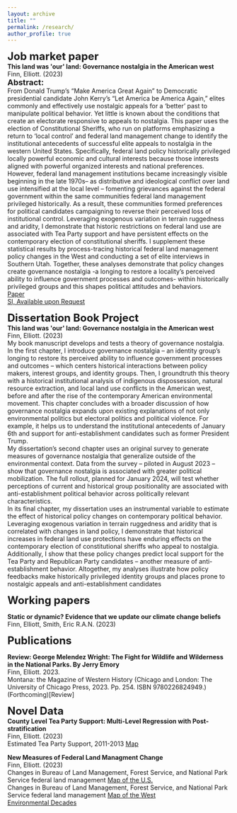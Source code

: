 ```yaml
---
layout: archive
title: ""
permalink: /research/
author_profile: true
---
```


**<font size="5">Job market paper</font>**\
**This land was 'our' land: Governance nostalgia in the American west**\
Finn, Elliott. (2023)\
**<font size="4">Abstract:</font>**\
From Donald Trump’s “Make America Great Again” to Democratic presidential candidate John Kerry’s “Let America be America Again,” elites commonly and effectively use nostalgic appeals for a ‘better’ past to manipulate political behavior. Yet little is known about the conditions that create an electorate responsive to appeals to nostalgia. This paper uses the election of Constitutional Sheriffs, who run on platforms emphasizing a return to ‘local control’ and federal land management change to identify the institutional antecedents of successful elite appeals to nostalgia in the western United States.  Specifically, federal land policy historically privileged locally powerful economic and cultural interests because those interests aligned with powerful organized interests and national preferences. However, federal land management institutions became increasingly visible beginning in the late 1970s– as distributive and ideological conflict over land use intensified at the local level – fomenting grievances against the federal government within the same communities federal land management privileged historically. As a result, these communities formed preferences for political candidates campaigning to reverse their perceived loss of institutional control. Leveraging exogenous variation in terrain ruggedness and aridity, I demonstrate that historic restrictions on federal land use are associated with Tea Party support and have persistent effects on the contemporary election of constitutional sheriffs. I supplement these statistical results by process-tracing historical federal land management policy changes in the West and conducting a set of elite interviews in Southern Utah. Together, these analyses demonstrate that policy changes create governance nostalgia -a longing to restore a locality’s perceived ability to influence government processes and outcomes- within historically privileged groups and this shapes political attitudes and behaviors.\
[Paper](https://drive.google.com/file/d/1riY-3sXkG-a3VEzpAZSZnHZFmNloxCju/view?usp=sharing)\
[SI, Available upon Request](elliottfinn@ucsb.edu)

**<font size="5">Dissertation Book Project</font>**\
**This land was 'our' land: Governance nostalgia in the American west**\
Finn, Elliott. (2023)\
My book manuscript develops and tests a theory of governance nostalgia. In the first chapter, I introduce governance nostalgia – an identity group’s longing to restore its perceived ability to influence government processes and outcomes – which centers historical interactions between policy makers, interest groups, and identity groups. Then, I groundtruth this theory with a historical institutional analysis of indigenous dispossession, natural resource extraction, and local land use conflicts in the American west, before and after the rise of the contemporary American environmental movement. This chapter concludes with a broader discussion of how governance nostalgia expands upon existing explanations of not only environmental politics but electoral politics and political violence. For example, it helps us to understand the institutional antecedents of January 6th and support for anti-establishment candidates such as former President Trump.\
My dissertation’s second chapter uses an original survey to generate measures of governance nostalgia that generalize outside of the environmental context. Data from the survey – piloted in August 2023 – show that governance nostalgia is associated with greater political mobilization. The full rollout, planned for January 2024, will test whether perceptions of current and historical group positionality are associated with anti-establishment political behavior across politically relevant characteristics.\
In its final chapter, my dissertation uses an instrumental variable to estimate the effect of historical policy changes on  contemporary political behavior. Leveraging exogenous variation in terrain ruggedness and aridity that is correlated with changes in land policy, I demonstrate that historical increases in federal land use protections have enduring effects on the contemporary election of constitutional sheriffs who appeal to nostalgia. Additionally, I show that these policy changes predict local support for the Tea Party and Republican Party candidates – another measure of anti-establishment behavior. Altogether, my analyses illustrate how policy feedbacks make historically privileged identity groups and places prone to nostalgic appeals and anti-establishment candidates

**<font size="5">Working papers</font>**

**Static or dynamic? Evidence that we update our climate change beliefs**\
Finn, Elliott, Smith, Eric R.A.N. (2023)

**<font size="5">Publications</font>**

**Review: George Melendez Wright: The Fight for Wildlife and Wilderness in the National Parks. By Jerry Emory**\
Finn, Elliott. 2023.\
Montana: the Magazine of Western History (Chicago and London: The University of Chicago Press, 2023. Pp. 254. ISBN 9780226824949.) (Forthcoming)[Review]

**<font size="5">Novel Data</font>**\
**County Level Tea Party Support: Multi-Level Regression with Post-stratification**\
Finn, Elliott. (2023)\
Estimated Tea Party Support, 2011-2013 [Map](https://elliottfinn.github.io/files/tea_support_2011_13.png)

**New Measures of Federal Land Managment Change**\
Finn, Elliott. (2023)\
Changes in Bureau of Land Management, Forest Service, and National Park Service federal land management [Map of the U.S.](https://elliottfinn.github.io/files/USA_federal_G12_1880_2020.png)\
Changes in Bureau of Land Management, Forest Service, and National Park Service federal land management [Map of the West](https://elliottfinn.github.io/files/WEST_federal_G12_1880_2020.png)\
[Environmental Decades](https://elliottfinn.github.io/files/WEST_federal_G12_1975_2010.png)



<!-- 


COMMENT out EVERYTHING 

**<font size="5">Job market paper</font>**

**Do environmental markets improve allocative efficiency? Evidence from U.S. air pollution**\
Meng, Kyle and Vincent Thivierge. (2022)\
[Paper](https://vthivierge.github.io/files/efficiency.pdf)

**<font size="5">Working papers</font>**

**Do carbon tariffs reduce carbon leakage? Evidence from trade tariffs**\
Thivierge, Vincent. (2022)

**Equitable low-carbon transition pathways for California’s oil extraction**\
with emLab. (2023)\
Accepted at Nature Energy

**<font size="5">Publications</font>**

**Carbon pricing and competitiveness pressures: The case of cement trade**\
Thivierge, Vincent\
Canadian Public Policy, 46(1), 45-58, 2020\
[Paper](https://www.utpjournals.press/doi/abs/10.3138/cpp.2017-074?journalCode=cpp})

**Refining the evidence: British Columbia’s carbon tax and household gasoline consumption**\
Lawley, Chad and Vincent Thivierge\
The Energy Journal, 39(2), 147-171, 2018\
[Paper](https://www.iaee.org/energyjournal/article/3056) [Appendix](https://www.iaee.org/ej/appendix/EJ392_Appendix_Lawley.pdf)\
Media: [The Narwhal](https://thenarwhal.ca/gas-tax-ontario-alberta/)


**<font size="5">Select policy reports</font>**

**Enhancing equity while eliminating emissions in California's supply of transportation fuels**\
with emLab, 2021\
[Paper](https://www.google.com/url?q=https%3A%2F%2Fwww.dropbox.com%2Fs%2F6w4hrztnb8r7xe7%2FCA-CN-Study-2-Final-Report-0421.pdf%3Fdl%3D1&sa=D&sntz=1&usg=AOvVaw3pv7JBOJLm767dL8jnrE4o) [Appendix](https://www.google.com/url?q=https%3A%2F%2Fwww.dropbox.com%2Fs%2Fw4qo56ozyoy344i%2FUCSB-Study2-CA-CN-Technical-Appendix.pdf%3Fdl%3D1&sa=D&sntz=1&usg=AOvVaw2BxuqjUqIF9SsZm6kfjlfJ)

**Through the Roof: The High Cost of Barriers to Building New Housing in Canadian Municipalities**\
Dachis, Benjamin and Vincent Thivierge\
C.D. Howe Institute Commentary 513, 2018\
[Paper](https://www.cdhowe.org/sites/default/files/2021-12/Friday%20Commentary_513.pdf)\
Media: [Vancouver Sun](https://vancouversun.com/news/local-news/development-costs-and-regulations-driving-up-home-prices-in-vancouver) [Global News](https://globalnews.ca/news/4208533/vancouver-detached-home-building-costs/)\
op-ed: [The Globe and Mail](https://www.theglobeandmail.com/business/commentary/article-curbs-on-demand-wont-solve-surging-house-prices-in-canada/)

**All’s Well that Ends Well: Addressing End-of-Life Liabilities for Oil and Gas Wells**\
Dachis, Benjamin, Blake Schaffer, and Vincent Thivierge\
C.D. Howe Institute Commentary 492, 2017\
[Paper](https://www.cdhowe.org/sites/default/files/attachments/research_papers/mixed/Commentary_%20492_0.pdf)\
Media: [Financial Post](https://financialpost.com/commodities/energy/alberta-faces-8-6b-bill-to-clean-up-old-oil-wells-heres-how-it-can-avoid-it-c-d-howe)

**Provincial Carbon Pricing and Household Fairness**\
Beugin, Dale, Richard Lipsey, Chris Ragan, France St-Hilaire, and Vincent Thivierge. 
Canada's Ecofiscal Commission, 2016\
[Paper](https://ecofiscal.ca/wp-content/uploads/2016/04/Ecofiscal-Commission-Provincial-Carbon-Pricing-Household-Fairness-Report-April-2016.pdf)\
Media: [Bloomberg](https://www.bloomberg.com/opinion/articles/2016-05-18/does-pricing-carbon-worsen-inequality-it-doesn-t-have-to?leadSource=uverify%20wall)

-->